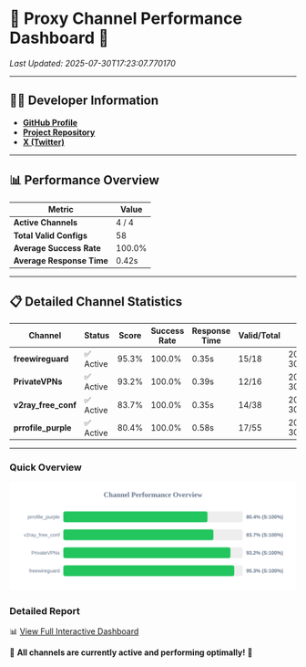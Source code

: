# 🌟 Proxy Channel Performance Dashboard 🌟

_Last Updated: 2025-07-30T17:23:07.770170_

---

## 👩‍💻 Developer Information

- **[GitHub Profile](https://github.com/4n0nymou3)**  
- **[Project Repository](https://github.com/4n0nymou3/multi-proxy-config-fetcher)**  
- **[X (Twitter)](https://x.com/4n0nymou3)**  

---

## 📊 Performance Overview

| Metric                | Value       |
|-----------------------|-------------|
| **Active Channels**   | 4 / 4       |
| **Total Valid Configs** | 58          |
| **Average Success Rate** | 100.0%      |
| **Average Response Time** | 0.42s       |

---

## 📋 Detailed Channel Statistics

| Channel          | Status     | Score  | Success Rate | Response Time | Valid/Total | Last Success               |
|------------------|------------|--------|--------------|---------------|-------------|----------------------------|
| **freewireguard**  | ✅ Active  | 95.3%  | 100.0% | 0.35s         | 15/18       | 2025-07-30T17:23:07.768343 |
| **PrivateVPNs**  | ✅ Active  | 93.2%  | 100.0% | 0.39s         | 12/16       | 2025-07-30T17:23:07.391639 |
| **v2ray_free_conf**  | ✅ Active  | 83.7%  | 100.0% | 0.35s         | 14/38       | 2025-07-30T17:23:06.966071 |
| **prrofile_purple**  | ✅ Active  | 80.4%  | 100.0% | 0.58s         | 17/55       | 2025-07-30T17:23:06.537301 |

---

### Quick Overview
<div align="center">
  <a href="https://raw.githubusercontent.com/nullluser/NullRepo/refs/heads/main/assets/channel_stats_chart.svg">
    <img src="https://raw.githubusercontent.com/nullluser/NullRepo/refs/heads/main/assets/channel_stats_chart.svg" alt="Source Performance Statistics" width="800">
  </a>
</div>

### Detailed Report
📊 [View Full Interactive Dashboard](https://htmlpreview.github.io/?https://github.com/nullluser/NullRepo/blob/main/assets/performance_report.html)

🎉 **All channels are currently active and performing optimally!** 🎉
